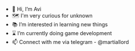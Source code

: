 - 👋 Hi, I’m Avi
- 🗺️ I'm very curious for unknown 
- 📚 I’m interested in learning new things 
- ⌛ I’m currently doing game development
- 📫 Connect with me via telegram -                @martiallord
